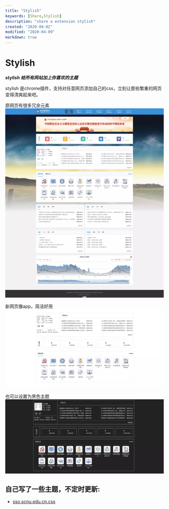 ```yaml
---
title: "Stylish"
keywords: [Share,Stylish]
description: "share a extension stylish"
created: "2020-04-02"
modified: "2020-04-09"
markdown: true
---
```


# Stylish
***stylish 给所有网站加上你喜欢的主题***

stylish 是chrome插件，支持对任意网页添加自己的css，立刻让那些繁重的网页变得清爽起来吧。

原网页有很多冗余元素
![原网页](/link/github/pic/stylish-old.webp)

新网页像app，简洁好用
![新网页](/link/github/pic/stylish-new.webp)

也可以设置为黑色主题
![新网页](/link/github/pic/stylish-new-black.webp)

## 自己写了一些主题，不定时更新:
- [sso.scnu.edu.cn.css](/link/github/css/sso.scnu.edu.cn.css)